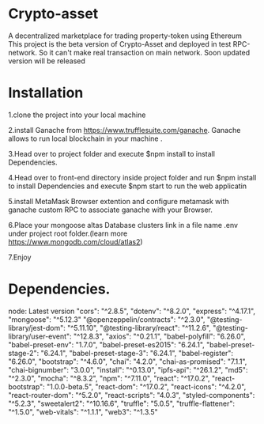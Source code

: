# Crypto-asset
A decentralized marketplace for trading property-token using Ethereum
This project is the beta version of Crypto-Asset and deployed in test RPC-network. So it can't make real transaction on main network. Soon updated version will be released
# Installation
1.clone the project into your local machine 

2.install Ganache from https://www.trufflesuite.com/ganache. Ganache allows to run local blockchain in your machine .

3.Head over to project folder and execute $npm install to install Dependencies.

4.Head over to front-end directory inside project folder and run $npm install to install Dependencies and execute $npm start to run the web applicatin

5.install MetaMask Browser extention and configure metamask with ganache custom RPC to associate ganache with your Browser.

6.Place your mongoose altas Database clusters link in a file name .env under project root folder.(learn more https://www.mongodb.com/cloud/atlas2)

7.Enjoy

# Dependencies.
  node: Latest version
  "cors": "^2.8.5",
  "dotenv": "^8.2.0",
  "express": "^4.17.1",
  "mongoose": "^5.12.3"
  "@openzeppelin/contracts": "^2.3.0",
  "@testing-library/jest-dom": "^5.11.10",
  "@testing-library/react": "^11.2.6",
  "@testing-library/user-event": "^12.8.3",
  "axios": "^0.21.1",
  "babel-polyfill": "6.26.0",
  "babel-preset-env": "1.7.0",
  "babel-preset-es2015": "6.24.1",
  "babel-preset-stage-2": "6.24.1",
  "babel-preset-stage-3": "6.24.1",
  "babel-register": "6.26.0",
  "bootstrap": "^4.6.0",
  "chai": "4.2.0",
  "chai-as-promised": "7.1.1",
  "chai-bignumber": "3.0.0",
  "install": "^0.13.0",
  "ipfs-api": "^26.1.2",
  "md5": "^2.3.0",
  "mocha": "^8.3.2",
  "npm": "^7.11.0",
  "react": "^17.0.2",
  "react-bootstrap": "1.0.0-beta.5",
  "react-dom": "^17.0.2",
  "react-icons": "^4.2.0",
  "react-router-dom": "^5.2.0",
  "react-scripts": "4.0.3",
  "styled-components": "^5.2.3",
  "sweetalert2": "^10.16.6",
  "truffle": "5.0.5",
  "truffle-flattener": "^1.5.0",
  "web-vitals": "^1.1.1",
  "web3": "^1.3.5"
